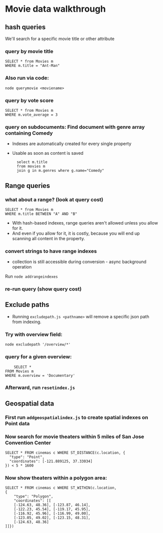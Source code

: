 Movie data walkthrough
===

## hash queries
We'll search for a specific movie title or other attribute

### query by movie title
	SELECT * from Movies m
	WHERE m.title = "Ant-Man"

### Also run via code:

	node querymovie <moviename>
	
### query by vote score
 	SELECT * from Movies m
 	WHERE m.vote_average = 3

### query on subdocuments: Find document with genre array containing Comedy

* Indexes are automatically created for every single property
* Usable as soon as content is saved

        select m.title
        from movies m
        join g in m.genres where g.name="Comedy"

## Range queries
### what about a range? (look at query cost)
 	SELECT * from Movies m
 	WHERE m.title BETWEEN "A" AND "B"
* With hash-based indexes, range queries aren't allowed unless you allow for it.
* And even if you allow for it, it is costly, because you will end up scanning all content in the property.

### convert strings to have range indexes
 * collection is still accessible during conversion - async background operation

Run `node addrangeindexes`

### re-run query (show query cost)

## Exclude paths
* Running `excludepath.js <pathname>` will remove a specific json path from indexing.

### Try with overview field:
	node excludepath '/overview/*'

### query for a given overview:

        SELECT * 
	FROM Movies m 
	WHERE m.overview = 'Documentary'

### Afterward, run `resetindex.js`

## Geospatial data

### First run `addgeospatialindex.js` to create spatial indexes on Point data

### Now search for movie theaters within 5 miles of San Jose Convention Center

	SELECT * FROM cinemas c WHERE ST_DISTANCE(c.location, { 
	  "type": "Point", 
	  "coordinates": [-121.889125, 37.33034] 
	}) < 5 * 1600

### Now show theaters within a polygon area:

	SELECT * FROM cinemas c WHERE ST_WITHIN(c.location, 
	{ 
	    "type": "Polygon",  
	    "coordinates": [[	
		[-124.63, 48.36], [-123.87, 46.14], 	
		[-122.23, 45.54], [-119.17, 45.95],	
		[-116.92, 45.96], [-116.99, 49.00], 	
		[-123.05, 49.02], [-123.15, 48.31],	
		[-124.63, 48.36]
	]]})
